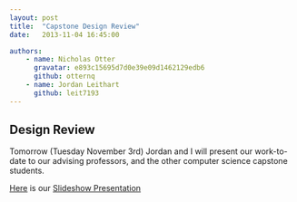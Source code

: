 ```yaml
---
layout: post
title:  "Capstone Design Review"
date:   2013-11-04 16:45:00

authors:
    - name: Nicholas Otter
      gravatar: e893c15695d7d0e39e09d1462129edb6
      github: otternq
    - name: Jordan Leithart
      github: leit7193
---
```


Design Review
------

Tomorrow (Tuesday November 3rd) Jordan and I will present our work-to-date to our advising professors, and the other
 computer science capstone students.
 
 [Here](https://docs.google.com/presentation/d/1vOH2qJF_3gAhPAa45RyhjiRIb864Iqk20GsnwVrW0Kw/edit?usp=sharing) is our [Slideshow Presentation](https://docs.google.com/presentation/d/1vOH2qJF_3gAhPAa45RyhjiRIb864Iqk20GsnwVrW0Kw/edit?usp=sharing)

